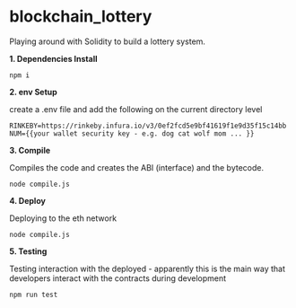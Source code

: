 # blockchain_lottery
Playing around with Solidity to build a lottery system. 

**1. Dependencies Install**
```
npm i 
```

**2. env Setup**

create a .env file and add the following on the current directory level
```
RINKEBY=https://rinkeby.infura.io/v3/0ef2fcd5e9bf41619f1e9d35f15c14bb
NUM={{your wallet security key - e.g. dog cat wolf mom ... }}
```

**3. Compile**

Compiles the code and creates the ABI (interface) and the bytecode. 
```
node compile.js
```

**4. Deploy**

Deploying to the eth network 
```
node compile.js
```

**5. Testing**

Testing interaction with the deployed - apparently this is the main way that developers interact with the contracts during development
```
npm run test 
```

